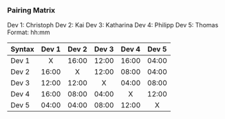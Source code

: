 ### Pairing Matrix
Dev 1: Christoph
Dev 2: Kai
Dev 3: Katharina
Dev 4: Philipp
Dev 5: Thomas
Format: hh:mm

| Syntax      | Dev 1 | Dev 2 | Dev 3 | Dev 4 | Dev 5 |
| :---        | :---: | :---: | :---: | :---: | :---: | 
| Dev 1       | X     | 16:00 | 12:00 | 16:00 | 04:00 |
| Dev 2       | 16:00 | X     | 12:00 | 08:00 | 04:00 |
| Dev 3       | 12:00 | 12:00 | X     | 04:00 | 08:00 |
| Dev 4       | 16:00 | 08:00 | 04:00 | X     | 12:00 |
| Dev 5       | 04:00 | 04:00 | 08:00 | 12:00 | X     |
